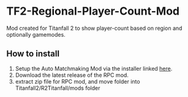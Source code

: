 # TF2-Regional-Player-Count-Mod
Mod created for Titanfall 2 to show player-count based on region and optionally gamemodes.

## How to install
1. Setup the Auto Matchmaking Mod via the installer linked [here](https://github.com/TimeIsUnending/TF2-Auto-Matchmaking-Mod/releases/latest).
2. Download the latest release of the RPC mod.
3. extract zip file for RPC mod, and move folder into Titanfall2/R2Titanfall/mods folder
